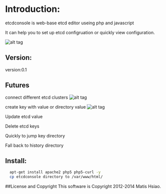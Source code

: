 # Introduction:
  etcdconsole is web-base etcd editor useing php and javascript
  
  It can help you to set up etcd configruation or quickly view configuration.
  
 ![alt tag](https://github.com/matishsiao/etcdconsole/blob/master/images/screenshot_connected.png)
  
## Version:

version:0.1

## Futures

connect different etcd clusters 
![alt tag](https://github.com/matishsiao/etcdconsole/blob/master/images/screenshot_connect.png)

create key with value or directory value
![alt tag](https://github.com/matishsiao/etcdconsole/blob/master/images/screenshot_additem.png)

Update etcd value

Delete etcd keys

Quickly to jump key directory

Fall back to history directory

  
## Install:
```sh
  apt-get install apache2 php5 php5-curl -y
  cp etcdconsole directory to /var/www/html/
```

##License and Copyright
This software is Copyright 2012-2014 Matis Hsiao.
